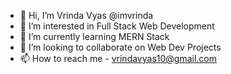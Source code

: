 - 👋 Hi, I’m Vrinda Vyas @imvrinda
- 👀 I’m interested in Full Stack Web Development 
- 🌱 I’m currently learning MERN Stack
- 💞️ I’m looking to collaborate on Web Dev Projects
- 📫 How to reach me - vrindavyas10@gmail.com

<!---
imvrinda/imvrinda is a ✨ special ✨ repository because its `README.md` (this file) appears on your GitHub profile.
You can click the Preview link to take a look at your changes.
--->
